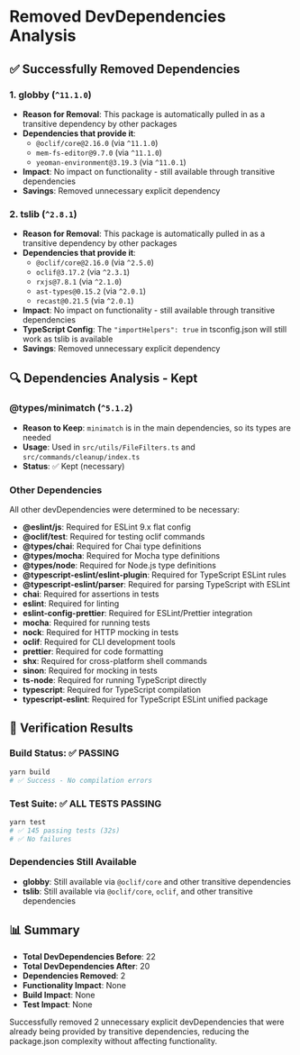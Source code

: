 # Removed DevDependencies Analysis

## ✅ Successfully Removed Dependencies

### 1. **globby** (`^11.1.0`)
- **Reason for Removal**: This package is automatically pulled in as a transitive dependency by other packages
- **Dependencies that provide it**:
  - `@oclif/core@2.16.0` (via `^11.1.0`)
  - `mem-fs-editor@9.7.0` (via `^11.1.0`)
  - `yeoman-environment@3.19.3` (via `^11.0.1`)
- **Impact**: No impact on functionality - still available through transitive dependencies
- **Savings**: Removed unnecessary explicit dependency

### 2. **tslib** (`^2.8.1`)
- **Reason for Removal**: This package is automatically pulled in as a transitive dependency by other packages
- **Dependencies that provide it**:
  - `@oclif/core@2.16.0` (via `^2.5.0`)
  - `oclif@3.17.2` (via `^2.3.1`)
  - `rxjs@7.8.1` (via `^2.1.0`)
  - `ast-types@0.15.2` (via `^2.0.1`)
  - `recast@0.21.5` (via `^2.0.1`)
- **Impact**: No impact on functionality - still available through transitive dependencies
- **TypeScript Config**: The `"importHelpers": true` in tsconfig.json will still work as tslib is available
- **Savings**: Removed unnecessary explicit dependency

## 🔍 Dependencies Analysis - Kept

### **@types/minimatch** (`^5.1.2`)
- **Reason to Keep**: `minimatch` is in the main dependencies, so its types are needed
- **Usage**: Used in `src/utils/FileFilters.ts` and `src/commands/cleanup/index.ts`
- **Status**: ✅ Kept (necessary)

### Other Dependencies
All other devDependencies were determined to be necessary:
- **@eslint/js**: Required for ESLint 9.x flat config
- **@oclif/test**: Required for testing oclif commands
- **@types/chai**: Required for Chai type definitions
- **@types/mocha**: Required for Mocha type definitions
- **@types/node**: Required for Node.js type definitions
- **@typescript-eslint/eslint-plugin**: Required for TypeScript ESLint rules
- **@typescript-eslint/parser**: Required for parsing TypeScript with ESLint
- **chai**: Required for assertions in tests
- **eslint**: Required for linting
- **eslint-config-prettier**: Required for ESLint/Prettier integration
- **mocha**: Required for running tests
- **nock**: Required for HTTP mocking in tests
- **oclif**: Required for CLI development tools
- **prettier**: Required for code formatting
- **shx**: Required for cross-platform shell commands
- **sinon**: Required for mocking in tests
- **ts-node**: Required for running TypeScript directly
- **typescript**: Required for TypeScript compilation
- **typescript-eslint**: Required for TypeScript ESLint unified package

## 🧪 Verification Results

### Build Status: ✅ PASSING
```bash
yarn build
# ✅ Success - No compilation errors
```

### Test Suite: ✅ ALL TESTS PASSING
```bash
yarn test
# ✅ 145 passing tests (32s)
# ✅ No failures
```

### Dependencies Still Available
- **globby**: Still available via `@oclif/core` and other transitive dependencies
- **tslib**: Still available via `@oclif/core`, `oclif`, and other transitive dependencies

## 📊 Summary

- **Total DevDependencies Before**: 22
- **Total DevDependencies After**: 20
- **Dependencies Removed**: 2
- **Functionality Impact**: None
- **Build Impact**: None
- **Test Impact**: None

Successfully removed 2 unnecessary explicit devDependencies that were already being provided by transitive dependencies, reducing the package.json complexity without affecting functionality.